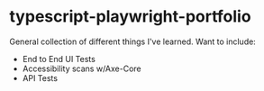 # typescript-playwright-portfolio
General collection of different things I've learned. Want to include:
- End to End UI Tests
- Accessibility scans w/Axe-Core
- API Tests
